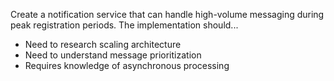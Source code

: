 Create a notification service that can handle high-volume messaging during peak registration periods. The implementation should...

- Need to research scaling architecture
- Need to understand message prioritization
- Requires knowledge of asynchronous processing
